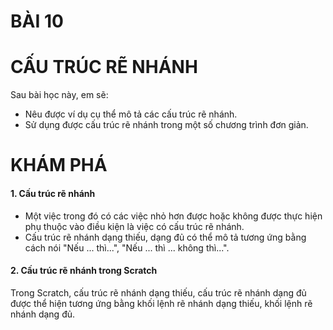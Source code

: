 # BÀI 10
# CẤU TRÚC RẼ NHÁNH

Sau bài học này, em sẽ:
- Nêu được ví dụ cụ thể mô tả các cấu trúc rẽ nhánh.
- Sử dụng được cấu trúc rẽ nhánh trong một số chương trình đơn giản.

# KHÁM PHÁ

#### 1. Cấu trúc rẽ nhánh

- Một việc trong đó có các việc nhỏ hơn được hoặc không được thực hiện phụ thuộc vào điều kiện là việc có cấu trúc rẽ nhánh.
- Cấu trúc rẽ nhánh dạng thiếu, dạng đủ có thể mô tả tương ứng bằng cách nói "Nếu ... thì...", "Nếu ... thì ... không thì...".

#### 2. Cấu trúc rẽ nhánh trong Scratch

Trong Scratch, cấu trúc rẽ nhánh dạng thiếu, cấu trúc rẽ nhánh dạng đủ được thể hiện tương ứng bằng khối lệnh rẽ nhánh dạng thiếu, khối lệnh rẽ nhánh dạng đủ.
